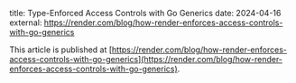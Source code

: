 title: Type-Enforced Access Controls with Go Generics
date: 2024-04-16
external: https://render.com/blog/how-render-enforces-access-controls-with-go-generics

This article is published at [https://render.com/blog/how-render-enforces-access-controls-with-go-generics](https://render.com/blog/how-render-enforces-access-controls-with-go-generics).

